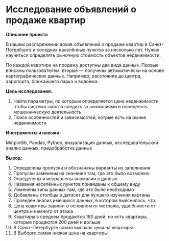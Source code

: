 # Исследование объявлений о продаже квартир
    
**Описание проекта**
    
В нашем распоряжении архив объявлений о продаже квартир в Санкт-Петербурге и соседних населённых пунктов за несколько лет. Нужно научиться определять рыночную стоимость объектов недвижимости.

По каждой квартире на продажу доступны два вида данных. Первые вписаны пользователем, вторые — получены автоматически на основе картографических данных. Например, расстояние до центра, аэропорта, ближайшего парка и водоёма. 


**Цель исследования:**
    
1. Найти параметры, по которым определяется цена недвижимости, чтобы система смогла следить за аномалиями и определять мошенническую деятельность
2. Поиск особенностей и зависимостей, котрые есть на рынке недвижимости

**Инструменты и навыки:**
    
Matplotlib, Pandas, Python, визуализация данных, исследовательский анализ данных, предобработка данных

**Вывод:**

1. Определены пропуски и обозначены варианты их заполнения
2. Пропуски заменены на значения там, где это было возможно
3. Определены и исправлены аномалии в данных
4. Названия населённых пунктов приведены к общему виду
5. Изменены типы данных там, где это было необходимо
6. Добавлены столбцы в датасет для лучшего изучения картины
7. Проведён анализ имещихся данных, в котором выяснилось, что:
8. Цена квартиры зависит в основном от метража, удалённости от центра и немного от этажа
9. Квартиры в среднем продаются 180 дней, но есть квартиры, которые продаются 200 дней и дольше
10. В Санкт-Петербурге самая высокая цена на квартиры
11. В Выборге самая низкая цена на квартиры

